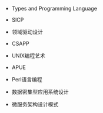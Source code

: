 
- Types and Programming Language
- SICP
- 领域驱动设计
- CSAPP
- UNIX编程艺术
- APUE
- Perl语言编程

- 数据密集型应用系统设计
- 微服务架构设计模式
